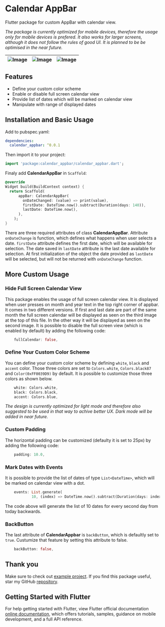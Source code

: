 # Calendar AppBar

Flutter package for custom AppBar with calendar view.

*The package is currently optimized for mobile devices, therefore the usage only for mobile devices is prefered. It also works for larger screens, although it does not follow the rules of good UI. It is planned to be be optimised in the near future.*

| ![Image](https://user-images.githubusercontent.com/76632000/113698151-6f54e580-96d4-11eb-9ae6-d49693065f72.png) | ![Image](https://user-images.githubusercontent.com/76632000/113698568-e25e5c00-96d4-11eb-9533-b8ff2a285be3.png) | ![Image](https://user-images.githubusercontent.com/76632000/113703658-703d4580-96db-11eb-9454-4f6e228036f7.png) |
| :------------: | :------------: | :------------: |


## Features

* Define your custom color scheme
* Enable or disable full screen calendar view
* Provide list of dates which will be marked on calendar view
* Manipulate with range of displayed dates

## Installation and Basic Usage

Add to pubspec.yaml:

```yaml
dependencies:
  calendar_appbar: ^0.0.1
```

Then import it to your project:

```dart
import 'package:calendar_appbar/calendar_appbar.dart';
```

Finaly add **CalendarAppBar** in `Scaffold`:

```dart
@override
Widget build(BuildContext context) {
  return Scaffold(
      appBar: CalendarAppBar(
        onDateChanged: (value) => print(value),
        firstDate: DateTime.now().subtract(Duration(days: 140)),
        lastDate: DateTime.now(),
      ),
    );
}
```

There are three required attributes of class **CalendarAppBar**. Attribute `onDateChange` is function, which defines what happens when user selects a date. `firstDate` attribute defines the first date, which will be available for selection. The date saved in `lastDate` attribute is the last date available for selection. At first initialization of the object the date provided as `lastDate` will be selected, but will not be returned with `onDateChange` function.


## More Custom Usage

### Hide Full Screen Calendar View

This package enables the usage of full screen calendar view. It is displayed when user presses on month and year text in the top right corner of appbar. It comes in two different versions. If first and last date are part of the same month the full screen calendar will be displayed as seen on the third image at the top of this file. In the other way it will be displayed as seen on the second image. It is possible to disable the full screen view (which is enabled by default) by adding the following code:

```dart
    fullCalendar: false,
```

### Define Your Custom Color Scheme

You can define your custom color scheme by defining `white`, `black` and `accent` color. Those three colors are set to `Colors.white`, `Colors.black87` and `Color(0xFF0039D9)` by default. It is possible to customize those three colors as shown below.

```dart
    white: Colors.white,
    black: Colors.black,
    accent: Colors.blue,
```

*The design is currently optimized for light mode and therefore also suggested to be used in that way to achive better UX. Dark mode will be added in near future.* 

### Custom Padding

The horizontal padding can be customized (defaulty it is set to 25px) by adding the following code: 

```dart
    padding: 10.0,
```

### Mark Dates with Events

It is possible to provide the list of dates of type `List<DateTime>`, which will be marked on calendar view with a dot.

```dart
    events: List.generate(
            10, (index) => DateTime.now().subtract(Duration(days: index * 2))),
```

The code above will generate the list of 10 dates for every second day from today backwards.

### BackButton

The last attribute of **CalendarAppbar** is `backButton`, which is defaultly set to `true`. Custumize that feature by setting this attribute to false.

```dart
    backButton: false,
```

## Thank you
Make sure to check out [example project](https://github.com/vpalcar/calendar_appbar/tree/master/example).
If you find this package useful, star my GitHub [repository](https://github.com/vpalcar/calendar_appbar).


## Getting Started with Flutter

For help getting started with Flutter, view Flutter official documentation 
[online documentation](https://flutter.dev/docs), which offers tutorials, 
samples, guidance on mobile development, and a full API reference.

